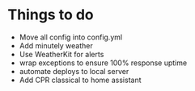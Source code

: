 # Things to do

- Move all config into config.yml
- Add minutely weather
- Use WeatherKit for alerts
- wrap exceptions to ensure 100% response uptime
- automate deploys to local server
- Add CPR classical to home assistant